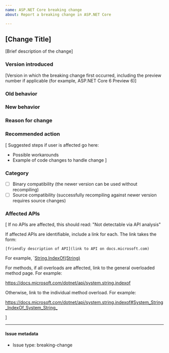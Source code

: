 ```yaml
---
name: ASP.NET Core breaking change
about: Report a breaking change in ASP.NET Core

---
```

<!--
This issue template is for use in opening issues that document breaking changes. This template should be used to create an issue by Microsoft product team members who are documenting a breaking change.

Bracketed text is a placeholder; replace the text with the requested information and remove the brackets before submitting the issue. Also, remove this comment before submitting the issue.

-->
## [Change Title]

[Brief description of the change]

### Version introduced

[Version in which the breaking change first occurred, including the preview number if applicable (for example, ASP.NET Core 6 Preview 6)]

### Old behavior

### New behavior

### Reason for change

### Recommended action

[ Suggested steps if user is affected go here:
- Possible workarounds
- Example of code changes to handle change
]

### Category
<!-- Choose one of the following compatibility categories: -->

- [ ] Binary compatibility (the newer version can be used without recompiling)
- [ ] Source compatibility (successfully recompiling against newer version requires source changes)

### Affected APIs

[ If no APIs are affected, this should read:
     "Not detectable via API analysis"

  If affected APIs are identifiable, include a link for each. The link takes the form:

  `[friendly description of API](link to API on docs.microsoft.com)`

  For example, `[String.IndexOf(String)](https://docs.microsoft.com/dotnet/api/system.string.indexof#System_String_IndexOf_System_String_)

  For methods, if all overloads are affected, link to the general overloaded method page. For example:

  <https://docs.microsoft.com/dotnet/api/system.string.indexof>

  Otherwise, link to the individual method overload. For example:

  <https://docs.microsoft.com/dotnet/api/system.string.indexof#System_String_IndexOf_System_String_>

]

<!-- Do not modify anything below this line -->

---
#### Issue metadata

* Issue type: breaking-change
